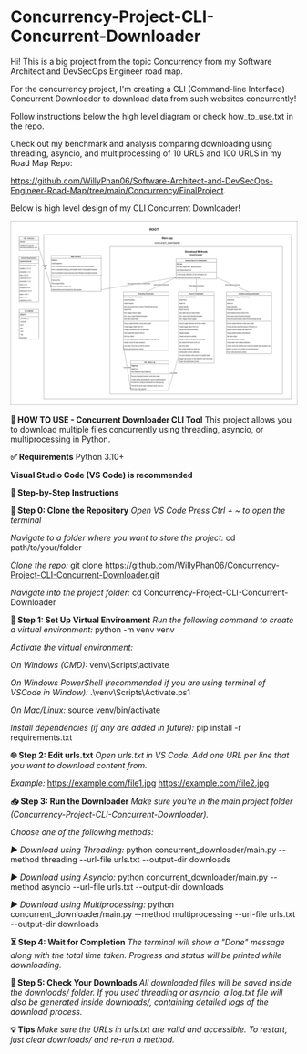 # Concurrency-Project-CLI-Concurrent-Downloader
Hi! This is a big project from the topic Concurrency from my Software Architect and DevSecOps Engineer road map.

For the concurrency project, I'm creating a CLI (Command-line Interface) Concurrent Downloader to download data from such websites concurrently!

Follow instructions below the high level diagram or check how_to_use.txt in the repo.

Check out my benchmark and analysis comparing downloading using threading, asyncio, and multiprocessing of 10 URLS and 100 URLS in my Road Map Repo:

https://github.com/WillyPhan06/Software-Architect-and-DevSecOps-Engineer-Road-Map/tree/main/Concurrency/FinalProject.

Below is high level design of my CLI Concurrent Downloader!

![High Level Design of CLI Concurrent Downloader](high_level_CLI_concurrent_downloader_diagram.png)

**📘 HOW TO USE - Concurrent Downloader CLI Tool**
This project allows you to download multiple files concurrently using threading, asyncio, or multiprocessing in Python.

**✅ Requirements**
Python 3.10+

**Visual Studio Code (VS Code) is recommended**

**🧠 Step-by-Step Instructions**

**🔧 Step 0: Clone the Repository**
_Open VS Code_
_Press Ctrl + ~ to open the terminal_

_Navigate to a folder where you want to store the project:_
cd path/to/your/folder

_Clone the repo:_
git clone https://github.com/WillyPhan06/Concurrency-Project-CLI-Concurrent-Downloader.git

_Navigate into the project folder:_
cd Concurrency-Project-CLI-Concurrent-Downloader

**🐍 Step 1: Set Up Virtual Environment**
_Run the following command to create a virtual environment:_
python -m venv venv

_Activate the virtual environment:_

_On Windows (CMD):_
venv\Scripts\activate

_On Windows PowerShell (recommended if you are using terminal of VSCode in Window):_
.\venv\Scripts\Activate.ps1

_On Mac/Linux:_
source venv/bin/activate

_Install dependencies (if any are added in future):_
pip install -r requirements.txt

**🌐 Step 2: Edit urls.txt**
_Open urls.txt in VS Code._
_Add one URL per line that you want to download content from._

_Example:_
https://example.com/file1.jpg
https://example.com/file2.jpg

**📥 Step 3: Run the Downloader**
_Make sure you're in the main project folder (Concurrency-Project-CLI-Concurrent-Downloader)._

_Choose one of the following methods:_

_▶️ Download using Threading:_
python concurrent_downloader/main.py --method threading --url-file urls.txt --output-dir downloads

_▶️ Download using Asyncio:_
python concurrent_downloader/main.py --method asyncio --url-file urls.txt --output-dir downloads

_▶️ Download using Multiprocessing:_
python concurrent_downloader/main.py --method multiprocessing --url-file urls.txt --output-dir downloads

**⏳ Step 4: Wait for Completion**
_The terminal will show a "Done" message along with the total time taken._
_Progress and status will be printed while downloading._

**📁 Step 5: Check Your Downloads**
_All downloaded files will be saved inside the downloads/ folder._
_If you used threading or asyncio, a log.txt file will also be generated inside downloads/, containing detailed logs of the download process._

**💡 Tips**
_Make sure the URLs in urls.txt are valid and accessible._
_To restart, just clear downloads/ and re-run a method._




